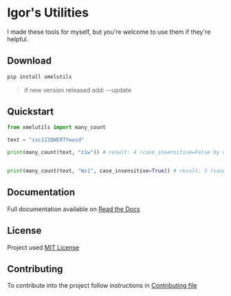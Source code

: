 # Igor's Utilities
I made these tools for myself, but you're welcome to use them if they're helpful.


## Download
```bash
pip install xmelutils
```

> if new version released add: --update

## Quickstart

```python
from xmelutils import many_count

text = "zxc123QWERTYwasd"

print(many_count(text, "z1w")) # result: 4 (case_insensitive=False by default)


print(many_count(text, "Wx1", case_insensitive=True)) # result: 3 (case_insensitive=True -> "w" != "W")
```

## Documentation

Full documentation available on [Read the Docs](https://xmelutils.readthedocs.io/)

## License

Project used [MIT License](LICENSE)

## Contributing

To contribute into the project follow instructions in [Contributing file](CONTRIBUTING.md)